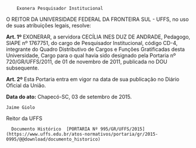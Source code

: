         Exonera Pesquisador Institucional  

O REITOR DA UNIVERSIDADE FEDERAL DA FRONTEIRA SUL - UFFS, no uso de suas atribuições legais, resolve:

 **Art. 1º** EXONERAR, a servidora CECÍLIA INES DUZ DE ANDRADE, Pedagogo, SIAPE nº 1767751, do cargo de Pesquisador Institucional, código CD-4, integrante do Quadro Distributivo de Cargos e Funções Gratificadas desta Universidade, Cargo para o qual havia sido designado pela Portaria nº 720/GR/UFFS/2011, de 01 de novembro de 2011, publicada no DOU subsequente.

 **Art. 2º** Esta Portaria entra em vigor na data de sua publicação no Diário Oficial da União.

  

   **Data do ato:** Chapecó-SC, 03 de setembro de 2015.   
 

    Jaime Giolo   
 Reitor da UFFS 

      Documento Histórico  [PORTARIA Nº 995/GR/UFFS/2015](https://www.uffs.edu.br/atos-normativos/portaria/gr/2015-0995/@@download/documento_historico)     
      